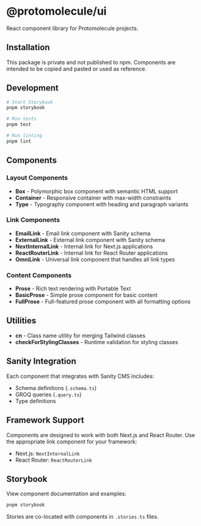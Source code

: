 # @protomolecule/ui

React component library for Protomolecule projects.

## Installation

This package is private and not published to npm. Components are intended to be copied and pasted or used as reference.

## Development

```bash
# Start Storybook
pnpm storybook

# Run tests
pnpm test

# Run linting
pnpm lint
```

## Components

### Layout Components
- **Box** - Polymorphic box component with semantic HTML support
- **Container** - Responsive container with max-width constraints
- **Type** - Typography component with heading and paragraph variants

### Link Components
- **EmailLink** - Email link component with Sanity schema
- **ExternalLink** - External link component with Sanity schema
- **NextInternalLink** - Internal link for Next.js applications
- **ReactRouterLink** - Internal link for React Router applications
- **OmniLink** - Universal link component that handles all link types

### Content Components
- **Prose** - Rich text rendering with Portable Text
- **BasicProse** - Simple prose component for basic content
- **FullProse** - Full-featured prose component with all formatting options

## Utilities

- **cn** - Class name utility for merging Tailwind classes
- **checkForStylingClasses** - Runtime validation for styling classes

## Sanity Integration

Each component that integrates with Sanity CMS includes:
- Schema definitions (`.schema.ts`)
- GROQ queries (`.query.ts`)
- Type definitions

## Framework Support

Components are designed to work with both Next.js and React Router. Use the appropriate link component for your framework:
- Next.js: `NextInternalLink`
- React Router: `ReactRouterLink`

## Storybook

View component documentation and examples:

```bash
pnpm storybook
```

Stories are co-located with components in `.stories.ts` files.